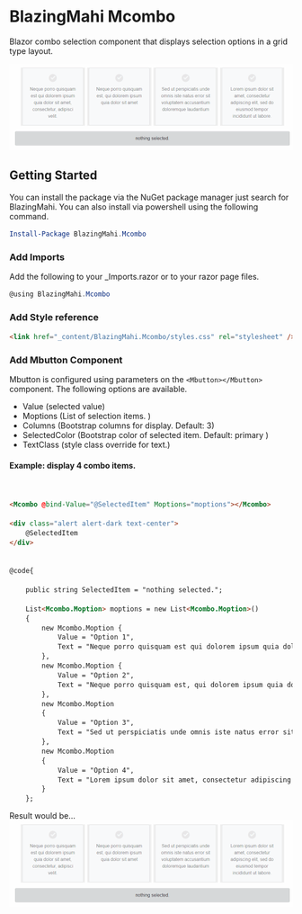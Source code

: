 # BlazingMahi Mcombo
Blazor combo selection component that displays selection options in a grid type layout.

![Screenshot of component in action](mcombo-sel.gif)

## Getting Started

You can install the package via the NuGet package manager just search for BlazingMahi. You can also install via powershell using the following command.

```powershell
Install-Package BlazingMahi.Mcombo
```
### Add Imports
Add the following to your _Imports.razor or to your razor page files.
```csharp
@using BlazingMahi.Mcombo
```
### Add Style reference
```html
<link href="_content/BlazingMahi.Mcombo/styles.css" rel="stylesheet" />
```

### Add Mbutton Component
Mbutton is configured using parameters on the `<Mbutton></Mbutton>` component. The following options are available.

- Value (selected value)
- Moptions (List of selection items. )
- Columns (Bootstrap columns for display. Default: 3)
- SelectedColor (Bootstrap color of selected item. Default: primary )
- TextClass (style class override for text.)


#### Example: display 4 combo items. 

```html


<Mcombo @bind-Value="@SelectedItem" Moptions="moptions"></Mcombo>

<div class="alert alert-dark text-center">
    @SelectedItem
</div>


@code{

    public string SelectedItem = "nothing selected.";

    List<Mcombo.Moption> moptions = new List<Mcombo.Moption>() 
    {
        new Mcombo.Moption {
            Value = "Option 1",
            Text = "Neque porro quisquam est qui dolorem ipsum quia dolor sit amet, consectetur, adipisci velit."
        },
        new Mcombo.Moption {
            Value = "Option 2",
            Text = "Neque porro quisquam est, qui dolorem ipsum quia dolor sit amet"
        },
        new Mcombo.Moption
        {
            Value = "Option 3",
            Text = "Sed ut perspiciatis unde omnis iste natus error sit voluptatem accusantium doloremque laudantium"
        },
        new Mcombo.Moption
        {
            Value = "Option 4",
            Text = "Lorem ipsum dolor sit amet, consectetur adipiscing elit, sed do eiusmod tempor incididunt ut labore."
        }
    };

```
  Result would be...
  ![Screenshot of component in action](mcombo-sel.gif)


